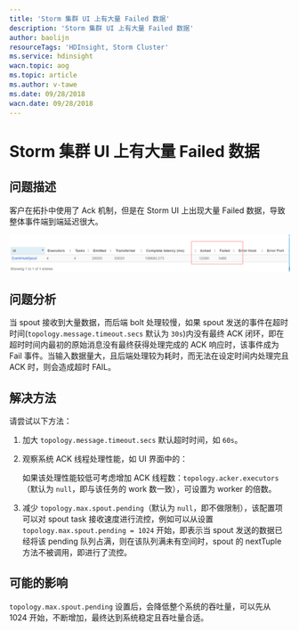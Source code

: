 ```yaml
---
title: 'Storm 集群 UI 上有大量 Failed 数据'
description: 'Storm 集群 UI 上有大量 Failed 数据'
author: baolijn
resourceTags: 'HDInsight, Storm Cluster'
ms.service: hdinsight
wacn.topic: aog
ms.topic: article
ms.author: v-tawe
ms.date: 09/28/2018
wacn.date: 09/28/2018
---
```


# Storm 集群 UI 上有大量 Failed 数据

## 问题描述

客户在拓扑中使用了 Ack 机制，但是在 Storm UI 上出现大量 Failed 数据，导致整体事件端到端延迟很大。

![01](media/aog-hdinsight-qa-storm-cluster-failed-data/01.png)

## 问题分析

当 spout 接收到大量数据，而后端 bolt 处理较慢，如果 spout 发送的事件在超时时间(`topology.message.timeout.secs` 默认为 `30s`)内没有最终 ACK 闭环，即在超时时间内最初的原始消息没有最终获得处理完成的 ACK 响应时，该事件成为 Fail 事件。当输入数据量大，且后端处理较为耗时，而无法在设定时间内处理完且 ACK 时，则会造成超时 FAIL。

## 解决方法

请尝试以下方法：

1. 加大 `topology.message.timeout.secs` 默认超时时间，如 `60s`。
2. 观察系统 ACK 线程处理性能，如 UI 界面中的：

    如果该处理性能较低可考虑增加 ACK 线程数：`topology.acker.executors`（默认为 `null`，即与该任务的 work 数一致），可设置为 worker 的倍数。

3. 减少 `topology.max.spout.pending`（默认为 `null`，即不做限制），该配置项可以对 spout task 接收速度进行流控，例如可以从设置 `topology.max.spout.pending = 1024` 开始，即表示当 spout 发送的数据已经将该 pending 队列占满，则在该队列满未有空间时，spout 的 nextTuple 方法不被调用，即进行了流控。

## 可能的影响

`topology.max.spout.pending` 设置后，会降低整个系统的吞吐量，可以先从 1024 开始，不断增加，最终达到系统稳定且吞吐量合适。